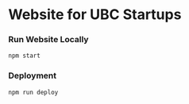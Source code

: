 # Website for UBC Startups

### Run Website Locally
```
npm start
```

### Deployment

```
npm run deploy
```